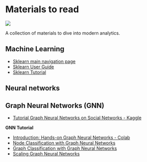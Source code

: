 # Materials to read

<img src="https://i.pinimg.com/564x/14/23/4c/14234c149ddbb3910f6cb5ebafdeec0e.jpg" class="center"/>

A collection of materials to dive into modern analytics.

## Machine Learning

- [Sklearn main navigation page](https://scikit-learn.org/stable/)
- [Sklearn User Guide](https://scikit-learn.org/stable/user_guide.html)
- [Sklearn Tutorial](https://scikit-learn.org/stable/tutorial/index.html)

## Neural networks



## Graph Neural Networks (GNN)

- [Tutorial Graph Neural Networks on Social Networks - Kaggle](https://www.kaggle.com/code/awadelrahman/tutorial-graph-neural-networks-on-social-networks)

**GNN Tutorial**

- [Introduction: Hands-on Graph Neural Networks - Colab](https://colab.research.google.com/drive/1h3-vJGRVloF5zStxL5I0rSy4ZUPNsjy8#scrollTo=qoW2Z7P70LNQ)
- [Node Classification with Graph Neural Networks](https://colab.research.google.com/drive/14OvFnAXggxB8vM4e8vSURUp1TaKnovzX)
- [Graph Classification with Graph Neural Networks](https://colab.research.google.com/drive/1I8a0DfQ3fI7Njc62__mVXUlcAleUclnb?usp=sharing#scrollTo=N-FO5xL3mw98)
- [Scaling Graph Neural Networks](https://colab.research.google.com/drive/1XAjcjRHrSR_ypCk_feIWFbcBKyT4Lirs#scrollTo=KDy46FIQ6OWN)

